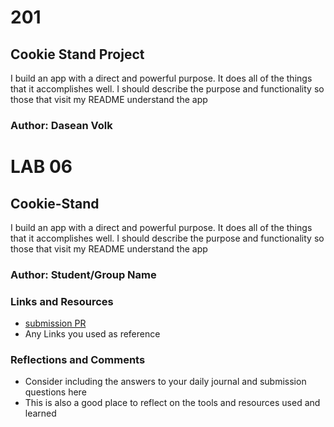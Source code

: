 
# 201

## Cookie Stand Project

I build an app with a direct and powerful purpose. It does all of the things that it accomplishes well. I should describe the purpose and functionality so those that visit my README understand the app

### Author: Dasean Volk


# LAB 06

## Cookie-Stand

I build an app with a direct and powerful purpose. It does all of the things that it accomplishes well. I should describe the purpose and functionality so those that visit my README understand the app

### Author: Student/Group Name

### Links and Resources
* [submission PR](http://xyz.com)
* Any Links you used as reference

### Reflections and Comments
* Consider including the answers to your daily journal and submission questions here
* This is also a good place to reflect on the tools and resources used and learned